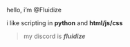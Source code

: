hello, i’m @Fluidize

i like scripting in **python** and **html/js/css**

>my discord is ***fluidize***

<!---
Fluidize/Fluidize is a ✨ special ✨ repository because its `README.md` (this file) appears on your GitHub profile.
You can click the Preview link to take a look at your changes.
--->
